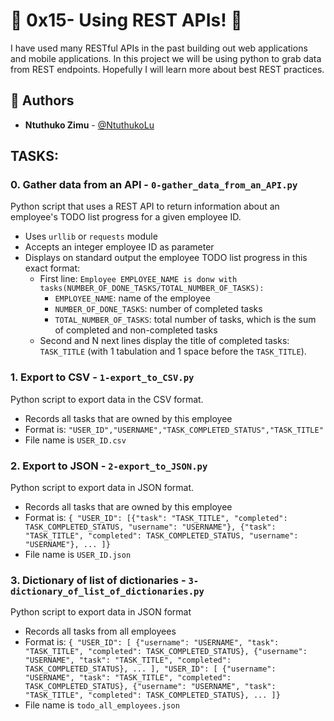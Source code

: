 # :shell: 0x15- Using REST APIs! :shell:

I have used many RESTful APIs in the past building out web applications and mobile applications. In this project we will be using python to grab data from REST endpoints. Hopefully I will learn more about best REST practices.

## :blue_book: Authors
* **Ntuthuko Zimu** - [@NtuthukoLu](https://github.com/NtuthukoLu)

## TASKS:
### 0. Gather data from an API - `0-gather_data_from_an_API.py`
Python script that uses a REST API to return information about an employee's TODO list progress for a given employee ID.
* Uses `urllib` or `requests` module
* Accepts an integer employee ID as parameter
* Displays on standard output the employee TODO list progress in this exact format:
    * First line: `Employee EMPLOYEE_NAME is donw with tasks(NUMBER_OF_DONE_TASKS/TOTAL_NUMBER_OF_TASKS):`
        * `EMPLOYEE_NAME`: name of the employee
        * `NUMBER_OF_DONE_TASKS`: number of completed tasks
        * `TOTAL_NUMBER_OF_TASKS`: total number of tasks, which is the sum of completed and non-completed tasks
    * Second and N next lines display the title of completed tasks: `TASK_TITLE` (with 1 tabulation and 1 space before the `TASK_TITLE`).

### 1. Export to CSV - `1-export_to_CSV.py`
Python script to export data in the CSV format.
* Records all tasks that are owned by this employee
* Format is: `"USER_ID","USERNAME","TASK_COMPLETED_STATUS","TASK_TITLE"`
* File name is `USER_ID.csv`

### 2. Export to JSON - `2-export_to_JSON.py`
Python script to export data in JSON format.
* Records all tasks that are owned by this employee
* Format is: `{ "USER_ID": [{"task": "TASK_TITLE", "completed": TASK_COMPLETED_STATUS, "username": "USERNAME"}, {"task": "TASK_TITLE", "completed": TASK_COMPLETED_STATUS, "username": "USERNAME"}, ... ]}`
* File name is `USER_ID.json`

### 3. Dictionary of list of dictionaries - `3-dictionary_of_list_of_dictionaries.py`
Python script to export data in JSON format
* Records all tasks from all employees
* Format is: `{ "USER_ID": [ {"username": "USERNAME", "task": "TASK_TITLE", "completed": TASK_COMPLETED_STATUS}, {"username": "USERNAME", "task": "TASK_TITLE", "completed": TASK_COMPLETED_STATUS}, ... ], "USER_ID": [ {"username": "USERNAME", "task": "TASK_TITLE", "completed": TASK_COMPLETED_STATUS}, {"username": "USERNAME", "task": "TASK_TITLE", "completed": TASK_COMPLETED_STATUS}, ... ]}`
* File name is `todo_all_employees.json`


